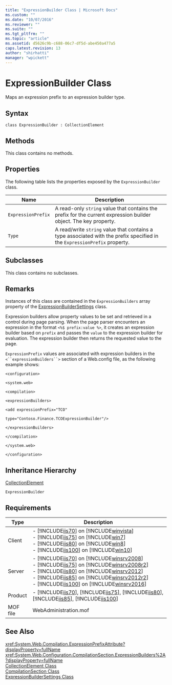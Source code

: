 ```yaml
---
title: "ExpressionBuilder Class | Microsoft Docs"
ms.custom: ""
ms.date: "10/07/2016"
ms.reviewer: ""
ms.suite: ""
ms.tgt_pltfrm: ""
ms.topic: "article"
ms.assetid: d5626c9b-c688-06c7-df5d-abe450a477a5
caps.latest.revision: 13
author: "shirhatti"
manager: "wpickett"
---
```

# ExpressionBuilder Class
Maps an expression prefix to an expression builder type.  
  
## Syntax  
  
```vbs  
class ExpressionBuilder : CollectionElement  
```  
  
## Methods  
 This class contains no methods.  
  
## Properties  
 The following table lists the properties exposed by the `ExpressionBuilder` class.  
  
|Name|Description|  
|----------|-----------------|  
|`ExpressionPrefix`|A read-only `string` value that contains the prefix for the current expression builder object. The key property.|  
|`Type`|A read/write `string` value that contains a type associated with the prefix specified in the `ExpressionPrefix` property.|  
  
## Subclasses  
 This class contains no subclasses.  
  
## Remarks  
 Instances of this class are contained in the `ExpressionBuilders` array property of the [ExpressionBuilderSettings](../wmi-provider/expressionbuildersettings-class.md) class.  
  
 Expression builders allow property values to be set and retrieved in a control during page parsing. When the page parser encounters an expression in the format `<%$ prefix:value %>`, it creates an expression builder based on `prefix` and passes the `value` to the expression builder for evaluation. The expression builder then returns the requested value to the page.  
  
 `ExpressionPrefix` values are associated with expression builders in the `<``expressionBuilders``>` section of a Web.config file, as the following example shows:  
  
 `<configuration>`  
  
 `<system.web>`  
  
 `<compilation>`  
  
 `<expressionBuilders>`  
  
 `<add expressionPrefix="TCO"`  
  
 `type="Contoso.Finance.TCOExpressionBuilder"/>`  
  
 `</expressionBuilders>`  
  
 `</compilation>`  
  
 `</system.web>`  
  
 `</configuration>`  
  
## Inheritance Hierarchy  
 [CollectionElement](../wmi-provider/collectionelement-class.md)  
  
 `ExpressionBuilder`  
  
## Requirements  
  
|Type|Description|  
|----------|-----------------|  
|Client|-   [!INCLUDE[iis70](../wmi-provider/includes/iis70-md.md)] on [!INCLUDE[winvista](../wmi-provider/includes/winvista-md.md)]<br />-   [!INCLUDE[iis75](../wmi-provider/includes/iis75-md.md)] on [!INCLUDE[win7](../wmi-provider/includes/win7-md.md)]<br />-   [!INCLUDE[iis80](../wmi-provider/includes/iis80-md.md)] on [!INCLUDE[win8](../wmi-provider/includes/win8-md.md)]<br />-   [!INCLUDE[iis100](../wmi-provider/includes/iis100-md.md)] on [!INCLUDE[win10](../wmi-provider/includes/win10-md.md)]|  
|Server|-   [!INCLUDE[iis70](../wmi-provider/includes/iis70-md.md)] on [!INCLUDE[winsrv2008](../wmi-provider/includes/winsrv2008-md.md)]<br />-   [!INCLUDE[iis75](../wmi-provider/includes/iis75-md.md)] on [!INCLUDE[winsrv2008r2](../wmi-provider/includes/winsrv2008r2-md.md)]<br />-   [!INCLUDE[iis80](../wmi-provider/includes/iis80-md.md)] on [!INCLUDE[winsrv2012](../wmi-provider/includes/winsrv2012-md.md)]<br />-   [!INCLUDE[iis85](../wmi-provider/includes/iis85-md.md)] on [!INCLUDE[winsrv2012r2](../wmi-provider/includes/winsrv2012r2-md.md)]<br />-   [!INCLUDE[iis100](../wmi-provider/includes/iis100-md.md)] on [!INCLUDE[winsrv2016](../wmi-provider/includes/winsrv2016-md.md)]|  
|Product|-   [!INCLUDE[iis70](../wmi-provider/includes/iis70-md.md)], [!INCLUDE[iis75](../wmi-provider/includes/iis75-md.md)], [!INCLUDE[iis80](../wmi-provider/includes/iis80-md.md)], [!INCLUDE[iis85](../wmi-provider/includes/iis85-md.md)], [!INCLUDE[iis100](../wmi-provider/includes/iis100-md.md)]|  
|MOF file|WebAdministration.mof|  
  
## See Also  
 <xref:System.Web.Compilation.ExpressionPrefixAttribute?displayProperty=fullName>   
 <xref:System.Web.Configuration.CompilationSection.ExpressionBuilders%2A?displayProperty=fullName>   
 [CollectionElement Class](../wmi-provider/collectionelement-class.md)   
 [CompilationSection Class](../wmi-provider/compilationsection-class.md)   
 [ExpressionBuilderSettings Class](../wmi-provider/expressionbuildersettings-class.md)